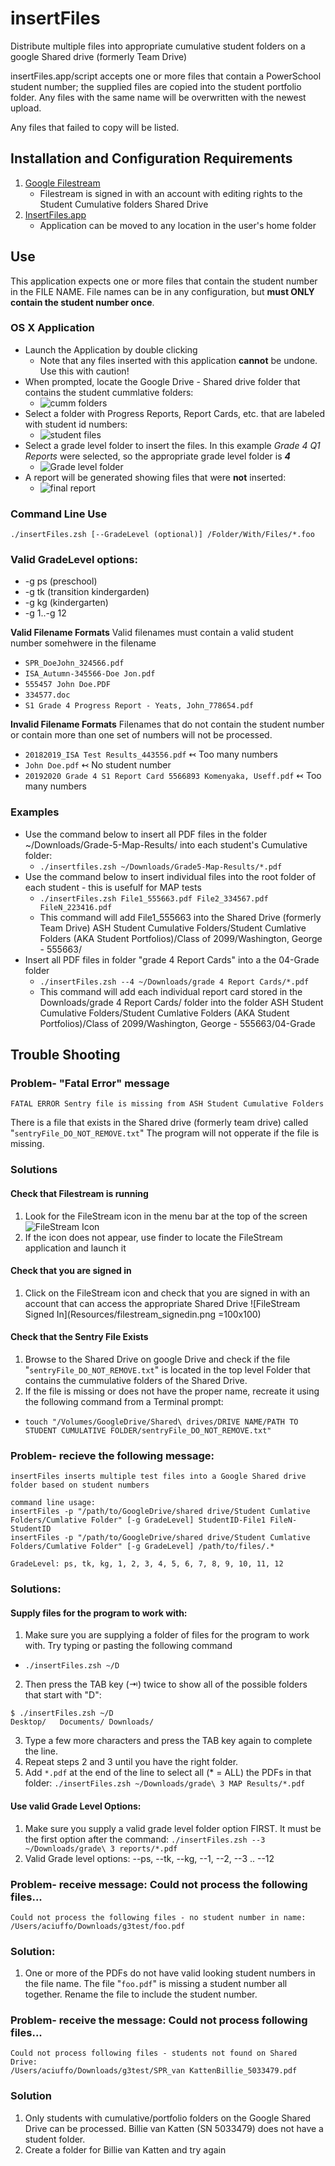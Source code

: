 # insertFiles
Distribute multiple files into appropriate cumulative student folders on a google Shared drive (formerly Team Drive)

insertFiles.app/script accepts one or more files that contain a PowerSchool student number; the supplied files are copied into the student portfolio folder. Any files with the same name will be overwritten with the newest upload.

Any files that failed to copy will be listed.

## Installation and Configuration Requirements
1. [Google Filestream](https://support.google.com/a/answer/7491144?hl=en)
   * Filestream is signed in with an account with editing rights to the Student Cumulative folders Shared Drive
2. [InsertFiles.app](https://github.com/txoof/insertFiles/blob/master/insertFiles.app.zip)
   * Application can be moved to any location in the user's home folder

## Use
This application expects one or more files that contain the student number in the FILE NAME. File names can be in any configuration, but **must ONLY contain the student number once**. 

### OS X Application
* Launch the Application by double clicking
  * Note that any files inserted with this application **cannot** be undone. Use this with caution!
* When prompted, locate the Google Drive - Shared drive folder that contains the student cummlative folders:
  * ![cumm folders](./Resources/locate_cumm_folders.png)
* Select a folder with Progress Reports, Report Cards, etc. that are labeled with student id numbers:
  * ![student files](./Resources/select_student_files.png)
* Select a grade level folder to insert the files. In this example *Grade 4 Q1 Reports* were selected, so the appropriate grade level folder is ***4***
  * ![Grade level folder](./Resources/select_grade_level_folder.png)
* A report will be generated showing files that were **not** inserted:
    * ![final report](./Resources/final_report.png)


### Command Line Use
`./insertFiles.zsh [--GradeLevel (optional)] /Folder/With/Files/*.foo`

### Valid GradeLevel options:
* -g ps (preschool)
* -g tk (transition kindergarden)
* -g kg (kindergarten)
* -g 1..-g 12

**Valid Filename Formats**
Valid filenames must contain a valid student number somehwere in the filename
* `SPR_DoeJohn_324566.pdf` 
* `ISA_Autumn-345566-Doe Jon.pdf`
* `555457 John Doe.PDF`
* `334577.doc`
* `S1 Grade 4 Progress Report - Yeats, John_778654.pdf`

**Invalid Filename Formats**
Filenames that do not contain the student number or contain more than one set of numbers will not be processed.
* `20182019_ISA Test Results_443556.pdf` ↢ Too many numbers
* `John Doe.pdf` ↢ No student number
* `20192020 Grade 4 S1 Report Card 5566893 Komenyaka, Useff.pdf` ↢ Too many numbers

### Examples
*  Use the command below to insert all PDF files in the folder ~/Downloads/Grade-5-Map-Results/ into each student's Cumulative folder:
   - `./insertfiles.zsh ~/Downloads/Grade5-Map-Results/*.pdf`
*  Use the command below to insert individual files into the root folder of each student - this is usefulf for MAP tests
   -  `./insertFiles.zsh File1_555663.pdf File2_334567.pdf FileN_223416.pdf`
   -  This command will add File1_555663 into the Shared Drive (formerly Team Drive) ASH Student Cumulative Folders/Student Cumlative Folders (AKA Student Portfolios)/Class of 2099/Washington, George - 555663/
* Insert all PDF files in folder "grade 4 Report Cards"  into a the 04-Grade folder
   -  `./insertFiles.zsh --4 ~/Downloads/grade 4 Report Cards/*.pdf`
   -  This command will add each individual report card stored in the Downloads/grade 4 Report Cards/ folder into the folder ASH Student Cumulative Folders/Student Cumlative Folders (AKA Student Portfolios)/Class of 2099/Washington, George - 555663/04-Grade
   
## Trouble Shooting
### Problem- "Fatal Error" message
`FATAL ERROR
Sentry file is missing from ASH Student Cumulative Folders`

There is a file that exists in the Shared drive (formerly team drive) called "`sentryFile_DO_NOT_REMOVE.txt`" The program will not opperate if the file is missing. 

### Solutions
#### Check that Filestream is running
1.  Look for the FileStream icon in the menu bar at the top of the screen ![FileStream Icon](Resources/filestream_icon.png)
2.  If the icon does not appear, use finder to locate the FileStream application and launch it 

#### Check that you are signed in
1.  Click on the FileStream icon and check that you are signed in with an account that can access the appropriate Shared Drive
![FileStream Signed In](Resources/filestream_signedin.png =100x100)

#### Check that the Sentry File Exists
1.  Browse to the Shared Drive on google Drive and check if the file "`sentryFile_DO_NOT_REMOVE.txt`" is located in the top level Folder that contains the cummulative folders of the Shared Drive.
2.  If the file is missing or does not have the proper name, recreate it using the following command from a Terminal prompt:
   * `touch "/Volumes/GoogleDrive/Shared\ drives/DRIVE NAME/PATH TO STUDENT CUMULATIVE FOLDER/sentryFile_DO_NOT_REMOVE.txt"`

### Problem- recieve the following message:
```
insertFiles inserts multiple test files into a Google Shared drive
folder based on student numbers

command line usage:
insertFiles -p "/path/to/GoogleDrive/shared drive/Student Cumlative Folders/Cumlative Folder" [-g GradeLevel] StudentID-File1 FileN-StudentID
insertFiles -p "/path/to/GoogleDrive/shared drive/Student Cumlative Folders/Cumlative Folder" [-g GradeLevel] /path/to/files/.*

GradeLevel: ps, tk, kg, 1, 2, 3, 4, 5, 6, 7, 8, 9, 10, 11, 12
```
### Solutions:
#### Supply files for the program to work with:
1.  Make sure you are supplying a folder of files for the program to work with. Try typing or pasting the following command
   *  `./insertFiles.zsh ~/D`
2.  Then press the TAB key (⇥) twice to show all of the possible folders that start with "D":
```
$ ./insertFiles.zsh ~/D
Desktop/   Documents/ Downloads/
```
3.  Type a few more characters and press the TAB key again to complete the line. 
4.  Repeat steps 2 and 3 until you have the right folder.
5.  Add `*.pdf` at the end of the line to select all (\* = ALL) the PDFs in that folder: `./insertFiles.zsh ~/Downloads/grade\ 3 MAP Results/*.pdf`

#### Use valid Grade Level Options:
1.   Make sure you supply a valid grade level folder option FIRST. It must be the first option after the command: `./insertFiles.zsh --3  ~/Downloads/grade\ 3 reports/*.pdf`
2. Valid Grade level options: --ps, --tk, --kg, --1, --2, --3 .. --12

### Problem- receive message: Could not process the following files...
```
Could not process the following files - no student number in name:
/Users/aciuffo/Downloads/g3test/foo.pdf
```
### Solution:
1.  One or more of the PDFs do not have valid looking student numbers in the file name. The file "`foo.pdf`" is missing a student number all together. Rename the file to include the student number.

### Problem- receive the message: Could not process following files...
```
Could not process following files - students not found on Shared Drive:
/Users/aciuffo/Downloads/g3test/SPR_van KattenBillie_5033479.pdf
```
### Solution
1.  Only students with cumulative/portfolio folders on the Google Shared Drive can be processed. Billie van Katten (SN 5033479) does not have a student folder.
2.  Create a folder for Billie van Katten and try again


